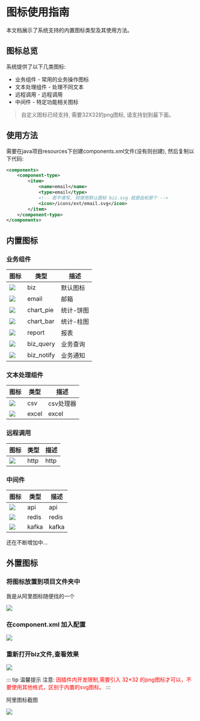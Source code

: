 # 图标使用指南

本文档展示了系统支持的内置图标类型及其使用方法。

## 图标总览

系统提供了以下几类图标:

- 业务组件 - 常用的业务操作图标
- 文本处理组件 - 处理不同文本
- 远程调用 - 远程调用
- 中间件 - 特定功能相关图标

>自定义图标已经支持, 需要32X32的png图标, 请支持划到最下面。

## 使用方法

需要在java项目resources下创建components.xml文件(没有则创建), 然后复制以下代码:
```xml
<components>
    <component-type>
        <item>
            <name>email</name>
            <type>email</type>
            <!-- 若不填写, 则使用默认图标 biz.svg 就是齿轮那个 -->
            <icon>/icons/ext/email.svg</icon>  
        </item>
    </component-type>
</components>
```
## 内置图标

### 业务组件

| 图标 | 类型 | 描述 |
|------|------|------|
| ![](/icons/biz.svg) | biz | 默认图标 |
| ![](/icons/ext/email.svg) | email | 邮箱 |
| ![](/icons/ext/chart_pie.svg) | chart_pie | 统计-饼图 |
| ![](/icons/ext/chart_bar.svg) | chart_bar | 统计-柱图 |
| ![](/icons/ext/report.svg) | report | 报表 |
| ![](/icons/ext/biz_query.svg) | biz_query | 业务查询 |
| ![](/icons/ext/biz_notify.svg) | biz_notify | 业务通知 |

### 文本处理组件

| 图标 | 类型 | 描述 |
|------|------|------|
| ![](/icons/ext/csv.svg) | csv | csv处理器 |
| ![](/icons/ext/excel.svg) | excel | excel |

### 远程调用

| 图标 | 类型 | 描述 |
|------|------|------|
| ![](/icons/ext/http.svg) | http | http |


### 中间件

| 图标 | 类型 | 描述 |
|------|------|------|
| ![](/icons/ext/api.svg) | api | api |
| ![](/icons/ext/redis.svg) | redis | redis |
| ![](/icons/ext/kafka.svg) | kafka | kafka |

还在不断增加中...


## 外置图标

### 将图标放置到项目文件夹中

我是从阿里图标随便找的一个

![](/images/icons/importIcon1.png)

### 在component.xml 加入配置

![](/images/icons/importIcon2.png)

### 重新打开biz文件,查看效果

![](/images/icons/importIcon3.png)

::: tip 温馨提示
注意: <font color="red">因插件内开发限制,需要引入 32*32 的png图标才可以，不要使用其他格式，区别于内置的svg图标。</font>
:::

阿里图标截图

![](/images/icons/importIcon4.png)